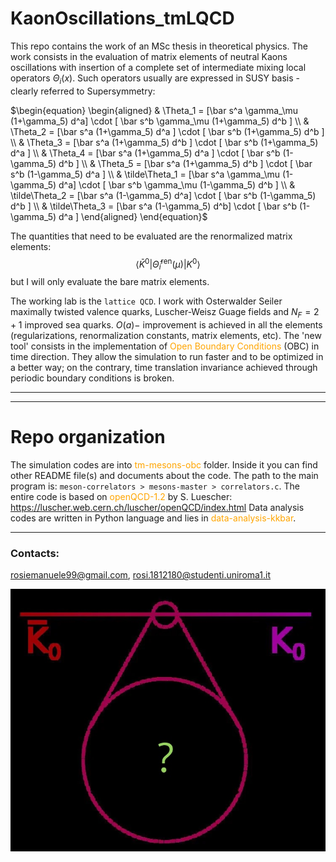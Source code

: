 # KaonOscillations_tmLQCD
This repo contains the work of an MSc thesis in theoretical physics.
The work consists in the evaluation of matrix elements of neutral Kaons oscillations with insertion of a complete set of intermediate mixing local operators $\Theta_i(x)$. Such operators usually are expressed in SUSY basis - clearly referred to Supersymmetry:

$\begin{equation}
    \begin{aligned}
       & \Theta_1 = [\bar s^a \gamma_\mu (1+\gamma_5) d^a] \cdot [ \bar s^b \gamma_\mu (1+\gamma_5) d^b ] \\
       & \Theta_2 = [\bar s^a  (1+\gamma_5) d^a ] \cdot [ \bar s^b (1+\gamma_5) d^b ] \\
       & \Theta_3 = [\bar s^a  (1+\gamma_5) d^b ] \cdot [ \bar s^b (1+\gamma_5) d^a ] \\
       & \Theta_4 = [\bar s^a  (1+\gamma_5) d^a ] \cdot [ \bar s^b (1-\gamma_5) d^b ] \\
       & \Theta_5 = [\bar s^a  (1+\gamma_5) d^b ] \cdot [ \bar s^b (1-\gamma_5) d^a ] \\
       & \tilde\Theta_1 = [\bar s^a \gamma_\mu (1-\gamma_5) d^a] \cdot [ \bar s^b \gamma_\mu (1-\gamma_5) d^b ] \\
       & \tilde\Theta_2 = [\bar s^a  (1-\gamma_5) d^a] \cdot [ \bar s^b (1-\gamma_5) d^b ] \\
       & \tilde\Theta_3 = [\bar s^a  (1-\gamma_5) d^b] \cdot [ \bar s^b (1-\gamma_5) d^a ]
    \end{aligned}
\end{equation}$

The quantities that need to be evaluated are the renormalized matrix elements:
$$ \langle \bar K^0 | \hat\Theta_i^\text{ren} (\mu) | K^0 \rangle $$
but I will only evaluate the bare matrix elements.

The working lab is the `lattice QCD`. I work with Osterwalder Seiler maximally twisted valence quarks, Luscher-Weisz Guage fields and $N_F = 2+1$ improved sea quarks. $O(a)-$ improvement is achieved in all the elements (regularizations, renormalization constants, matrix elements, etc).
The 'new tool' consists in the implementation of <span style="color:orange">Open Boundary Conditions</span> (OBC) in time direction. They allow the simulation to run faster and to be optimized in a better way; on the contrary, time translation invariance achieved through periodic boundary conditions is broken.

---
---

# Repo organization
The simulation codes are into <span style="color:orange">tm-mesons-obc</span> folder. Inside it you can find other README file(s) and documents about the code. The path to the main program is:
`meson-correlators > mesons-master > correlators.c`.
The entire code is based on <span style="color:orange">openQCD-1.2</span> by S. Luescher: https://luscher.web.cern.ch/luscher/openQCD/index.html
Data analysis codes are written in Python language and lies in <span style="color:orange">data-analysis-kkbar</span>.

---

### Contacts:
rosiemanuele99@gmail.com, rosi.1812180@studenti.uniroma1.it

![Kaons are mixing!](kaon.jpg "Kaons oscillatoions")
